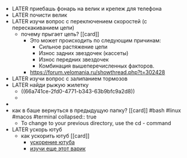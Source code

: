 - LATER приебашь фонарь на велик и крепеж для телефона
- LATER почисти велик
- LATER  изучи вопрос с переключением скоростей (с перескакиванием цепи)
	- почему прыгает цепь? [[card]]
		- Это может происходить по следующим причинам:
			- Сильное растяжение цепи
			- Износ задних звездочек (кассеты)
			- Износ передних звездочек
			- Комбинация вышеперечисленных факторов.
		- https://forum.velomania.ru/showthread.php?t=302428
- LATER изучи вопрос с залипанием тормозов
- LATER найди рыжую жилетку
	- ((66a741ce-2fd0-4771-b343-63b9bfc9a2d8))
	-
-
- как в баше вернуться в предыдущую папку? [[card]] #bash #linux #macos #terminal
  collapsed:: true
	- To change to your previous directory, use the cd - command
- LATER ускорь ютуб
	- как ускорить ютуб [[card]]
		- [ускорение ютуба](https://habr.com/ru/articles/835228/)
		- [изучи еще этот варик](https://habr.com/ru/articles/835332/)